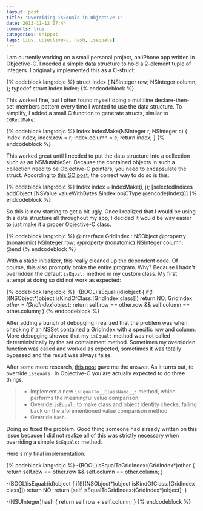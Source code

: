 ```yaml
---
layout: post
title: "Overriding isEquals in Objective-C"
date: 2013-11-12 07:44
comments: true
categories: snippet
tags: [ios, objective-c, hash, isequals]
---
```


I am currently working on a small personal project, an iPhone app written in Objective-C.  I needed a simple data structure to hold a 2-element tuple of integers.  I originally implemented this as a C-struct:

{% codeblock lang:objc %}
struct Index {
    NSInteger row;
    NSInteger column;
};
typedef struct Index Index;
{% endcodeblock %}

This worked fine, but I often found myself doing a multiline declare-then-set-members pattern every time I wanted to use the data structure.  To simplify, I added a small C function to generate structs, similar to `CGRectMake`:

<!-- more -->

{% codeblock lang:objc %}
Index IndexMake(NSInteger r, NSInteger c)
{
    Index index;
    index.row = r;
    index.column = c;
    return index;
}
{% endcodeblock %}

This worked great until I needed to put the data structure into a collection such as an NSMutableSet.  Because the contained objects in such a collection need to be Objective-C pointers, you need to encapsulate the struct.  According to [this SO post](http://stackoverflow.com/questions/4516991/whats-the-best-way-to-put-a-c-struct-in-an-nsarray), the correct way to do so is this:

{% codeblock lang:objc %}
Index index = IndexMake(i, j);
[selectedIndices addObject:[NSValue valueWithBytes:&index objCType:@encode(Index)]]
{% endcodeblock %}

So this is now starting to get a bit ugly.  Once I realized that I would be using this data structure all throughout my app, I decided it would be way easier to just make it a proper Objective-C class.

{% codeblock lang:objc %}
@interface GridIndex : NSObject
@property (nonatomic) NSInteger row;
@property (nonatomic) NSInteger column;
@end
{% endcodeblock %}

With a static initializer, this really cleaned up the dependent code.  Of course, this also promptly broke the entire program.  Why?  Because I hadn't overridden the default `isEqual:` method in my custom class.  My first attempt at doing so did not work as expected:

{% codeblock lang:objc %}
-(BOOL)isEqual:(id)object
{
    if(![(NSObject*)object isKindOfClass:[GridIndex class]])
        return NO;
    GridIndex *other = (GridIndex*)object;
    return self.row == other.row && self.column == other.column;
}
{% endcodeblock %}

After adding a bunch of debugging I realized that the problem was when checking if an NSSet contained a GridIndex with a specific row and column.  More debugging showed that my `isEqual:` method was not called deterministically by the set containment method.  Sometimes my overridden function was called and worked as expected, sometimes it was totally bypassed and the result was always false.

After some more research, [this post](http://nshipster.com/equality/) gave me the answer.  As it turns out, to override `isEquals:` in Objective-C you are actually expected to do three things.

> - Implement a new `isEqualTo__ClassName__:` method, which performs the meaningful value comparison.
> - Override `isEqual:` to make class and object identity checks, falling back on the aforementioned value comparison method.
> - Override `hash`.

Doing so fixed the problem.  Good thing someone had already written on this issue because I did not realize all of this was strictly necessary when overriding a simple `isEquals:` method.

Here's my final implementation:

{% codeblock lang:objc %}
-(BOOL)isEqualToGridIndex:(GridIndex*)other
{
    return self.row == other.row && self.column == other.column;
}

-(BOOL)isEqual:(id)object
{
    if(![(NSObject*)object isKindOfClass:[GridIndex class]])
        return NO;
    return [self isEqualToGridIndex:(GridIndex*)object];
}

-(NSUInteger)hash
{
    return self.row + self.column;
}
{% endcodeblock %}